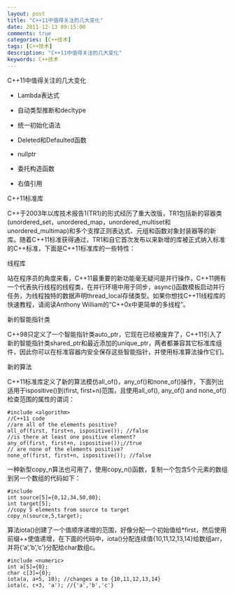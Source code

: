 ```yaml
---
layout: post
title: "C++11中值得关注的几大变化"
date: 2011-12-13 09:15:00
comments: true
categories: [C++技术]
tags: [C++技术]
description: "C++11中值得关注的几大变化"
keywords: C++技术
---
```


C++11中值得关注的几大变化

* Lambda表达式

* 自动类型推断和decltype

* 统一初始化语法

* Deleted和Defaulted函数

* nullptr

* 委托构造函数

* 右值引用

C++11标准库

C++于2003年以库技术报告1(TR1)的形式经历了重大改版，TR1包括新的容器类(unordered_set，unordered_map，unordered_multiset和unordered_multimap)和多个支撑正则表达式、元组和函数对象封装器等的新库。随着C++11标准获得通过，TR1和自它首次发布以来新增的库被正式纳入标准的C++标准，下面是C++11标准库的一些特性：

线程库

站在程序员的角度来看，C++11最重要的新功能毫无疑问是并行操作，C++11拥有一个代表执行线程的线程类，在并行环境中用于同步，async()函数模板启动并行任务，为线程独特的数据声明thread_local存储类型。如果你想找C++11线程库的快速教程，请阅读Anthony William的“C++0x中更简单的多线程”。

新的智能指针类

C++98只定义了一个智能指针类auto_ptr，它现在已经被废弃了，C++11引入了新的智能指针类shared_ptr和最近添加的unique_ptr，两者都兼容其它标准库组件，因此你可以在标准容器内安全保存这些智能指针，并使用标准算法操作它们。

新的算法

C++11标准库定义了新的算法模仿all_of()，any_of()和none_of()操作，下面列出适用于ispositive()到(first, first+n)范围，且使用all_of(), any_of() and none_of() 检查范围的属性的谓词：

```
#include <algorithm>
//C++11 code
//are all of the elements positive?
all_of(first, first+n, ispositive()); //false
//is there at least one positive element?
any_of(first, first+n, ispositive());//true
// are none of the elements positive?
none_of(first, first+n, ispositive()); //false
```

一种新型copy_n算法也可用了，使用copy_n()函数，复制一个包含5个元素的数组到另一个数组的代码如下：
```
#include
int source[5]={0,12,34,50,80};
int target[5];
//copy 5 elements from source to target
copy_n(source,5,target);
```

算法iota()创建了一个值顺序递增的范围，好像分配一个初始值给*first，然后使用前缀++使值递增，在下面的代码中，iota()分配连续值{10,11,12,13,14}给数组arr，并将{‘a’,’b’,’c’}分配给char数组c。
```
#include <numeric>
int a[5]={0};
char c[3]={0};
iota(a, a+5, 10); //changes a to {10,11,12,13,14}
iota(c, c+3, 'a'); //{'a','b','c'}
```
